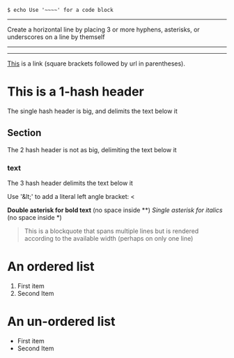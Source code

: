 
~~~~
$ echo Use '~~~~' for a code block
~~~~

----
Create a horizontal line by placing 3 or more hyphens, asterisks,
or underscores on a line by themself
***
___


[This](http:/...) is a link (square brackets followed by url in parentheses).


# This is a 1-hash header
The single hash header is big, and delimits the text below it

## Section
The 2 hash header is not as big, delimiting the text below it

### text
The 3 hash header delimits the text below it

Use '&amp;lt;' to add a literal left angle bracket: &lt;


**Double asterisk for bold text** (no space inside **)
*Single asterisk for italics* (no space inside *)

> This is a
blockquote
that spans
multiple lines but is rendered according to the available width (perhaps on only one line)

# An ordered list
1. First item
2. Second Item

# An un-ordered list
- First item
- Second Item
